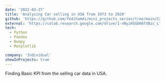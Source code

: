 ```yaml
---
date: '2022-03-27'
title: 'Analysing Car selling in USA from 1973 to 2020'
github: 'https://github.com/fedihamdi/mini_projects_series/tree/main/Car%20selling'
external: 'https://colab.research.google.com/drive/1-nNyiH5GD66TVBzc_LTShHxpQ5sQCCns?usp=sharing'
tech:
  - Python
  - Pandas
  - Numpy
  - Matplotlib

company: 'Individual'
showInProjects: true
---
```


Finding Basic KPI from the selling car data in USA.
